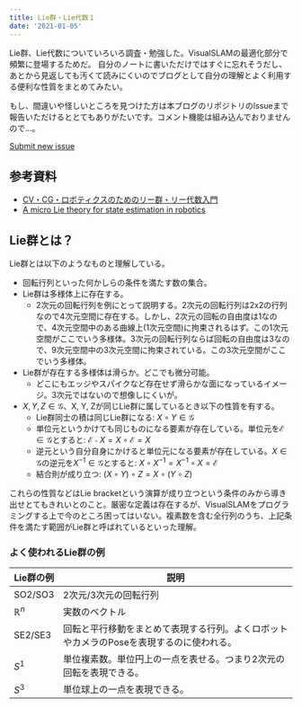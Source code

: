 ```yaml
---
title: Lie群・Lie代数１
date: '2021-01-05'
---
```


Lie群、Lie代数についていろいろ調査・勉強した。VisualSLAMの最適化部分で頻繁に登場するためだ。
自分のノートに書いただけではすぐに忘れそうだし、あとから見返しても汚くて読みにくいのでブログとして自分の理解とよく利用する便利な性質をまとめてみたい。

もし、間違いや怪しいところを見つけた方は本ブログのリポジトリのIssueまで報告いただけるととてもありがたいです。コメント機能は組み込んでおりませんので…。

[Submit new issue](https://github.com/eryeden/eoee-blog/issues/new?labels=blog)

## 参考資料
- [CV・CG・ロボティクスのためのリー群・リー代数入門](https://swkagami.hatenablog.com/entry/lie_00toc)
- [A micro Lie theory for state estimation in robotics](https://arxiv.org/abs/1812.01537)

## Lie群とは？
Lie群とは以下のようなものと理解している。
- 回転行列といった何かしらの条件を満たす数の集合。
- Lie群は多様体上に存在する。
  - 2次元の回転行列を例にとって説明する。2次元の回転行列は2x2の行列なので4次元空間に存在する。しかし、2次元の回転の自由度は1なので、4次元空間中のある曲線上(1次元空間)に拘束されるはず。この1次元空間がここでいう多様体。3次元の回転行列ならば回転の自由度は3なので、9次元空間中の3次元空間に拘束されている。この3次元空間がここでいう多様体。
- Lie群が存在する多様体は滑らか。どこでも微分可能。
  - どこにもエッジやスパイクなど存在せず滑らかな面になっているイメージ。3次元ではないので想像しにくいが。
- $X,Y,Z \in \mathcal{G}$、X, Y, Zが同じLie群に属しているとき以下の性質を有する。
  - Lie群同士の積は同じLie群になる: $X \circ Y \in \mathcal{G}$
  - 単位元というかけても同じものになる要素が存在している。単位元を$\mathcal{E} \in \mathcal{G}$とすると: $\mathcal{E} \circ X = X \circ \mathcal{E} = X$
  - 逆元という自分自身にかけると単位元になる要素が存在している。$X\in \mathcal{G}$の逆元を$X^{-1}\in \mathcal{G}$とすると: $X \circ X^{-1} = X^{-1} \circ X = \mathcal{E}$
  - 結合則が成り立つ: $(X \circ Y) \circ Z = X \circ (Y \circ Z)$

これらの性質などはLie bracketという演算が成り立つという条件のみから導き出せとてもきれいとのこと。厳密な定義は存在するが、VisualSLAMをプログラミングする上で今のところ困ってはいない。複素数を含む全行列のうち、上記条件を満たす範囲がLie群と呼ばれているといった理解。

### よく使われるLie群の例
| Lie群の例 | 説明 |
| -- | -- |
| SO2/SO3 | 2次元/3次元の回転行列 |
| $\mathbb{R}^n$ | 実数のベクトル |
| SE2/SE3 | 回転と平行移動をまとめて表現する行列。よくロボットやカメラのPoseを表現するのに使われる。 |
| $S^1$|単位複素数。単位円上の一点を表せる。つまり2次元の回転を表現できる。|
| $S^3$|単位球上の一点を表現できる。|

